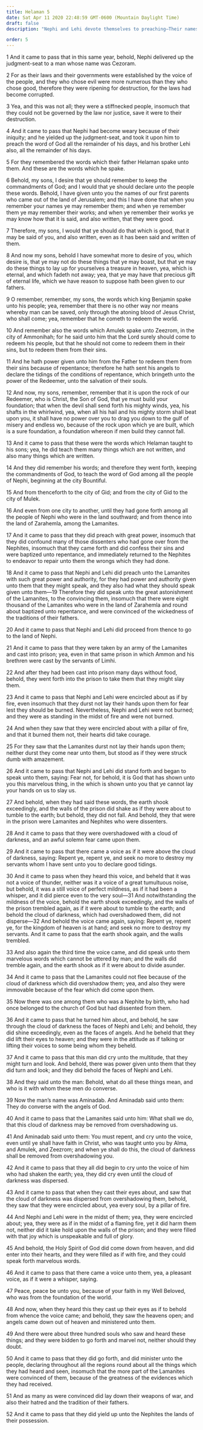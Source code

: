 ```yaml
---
title: Helaman 5
date: Sat Apr 11 2020 22:48:59 GMT-0600 (Mountain Daylight Time)
draft: false
description: "Nephi and Lehi devote themselves to preaching—Their names invite them to pattern their lives after their forebears—Christ redeems those who repent—Nephi and Lehi make many converts and are imprisoned, and fire encircles them—A cloud of darkness overshadows three hundred people—The earth shakes, and a voice commands men to repent—Nephi and Lehi converse with angels, and the multitude is encircled by fire. About 30 B.C."

order: 5
---
```

    
1 And it came to pass that in this same year, behold, Nephi delivered up the judgment-seat to a man whose name was Cezoram.

2 For as their laws and their governments were established by the voice of the people, and they who chose evil were more numerous than they who chose good, therefore they were ripening for destruction, for the laws had become corrupted.

3 Yea, and this was not all; they were a stiffnecked people, insomuch that they could not be governed by the law nor justice, save it were to their destruction.

4 And it came to pass that Nephi had become weary because of their iniquity; and he yielded up the judgment-seat, and took it upon him to preach the word of God all the remainder of his days, and his brother Lehi also, all the remainder of his days.

5 For they remembered the words which their father Helaman spake unto them. And these are the words which he spake.

6 Behold, my sons, I desire that ye should remember to keep the commandments of God; and I would that ye should declare unto the people these words. Behold, I have given unto you the names of our first parents who came out of the land of Jerusalem; and this I have done that when you remember your names ye may remember them; and when ye remember them ye may remember their works; and when ye remember their works ye may know how that it is said, and also written, that they were good.

7 Therefore, my sons, I would that ye should do that which is good, that it may be said of you, and also written, even as it has been said and written of them.

8 And now my sons, behold I have somewhat more to desire of you, which desire is, that ye may not do these things that ye may boast, but that ye may do these things to lay up for yourselves a treasure in heaven, yea, which is eternal, and which fadeth not away; yea, that ye may have that precious gift of eternal life, which we have reason to suppose hath been given to our fathers.

9 O remember, remember, my sons, the words which king Benjamin spake unto his people; yea, remember that there is no other way nor means whereby man can be saved, only through the atoning blood of Jesus Christ, who shall come; yea, remember that he cometh to redeem the world.

10 And remember also the words which Amulek spake unto Zeezrom, in the city of Ammonihah; for he said unto him that the Lord surely should come to redeem his people, but that he should not come to redeem them in their sins, but to redeem them from their sins.

11 And he hath power given unto him from the Father to redeem them from their sins because of repentance; therefore he hath sent his angels to declare the tidings of the conditions of repentance, which bringeth unto the power of the Redeemer, unto the salvation of their souls.

12 And now, my sons, remember, remember that it is upon the rock of our Redeemer, who is Christ, the Son of God, that ye must build your foundation; that when the devil shall send forth his mighty winds, yea, his shafts in the whirlwind, yea, when all his hail and his mighty storm shall beat upon you, it shall have no power over you to drag you down to the gulf of misery and endless wo, because of the rock upon which ye are built, which is a sure foundation, a foundation whereon if men build they cannot fall.

13 And it came to pass that these were the words which Helaman taught to his sons; yea, he did teach them many things which are not written, and also many things which are written.

14 And they did remember his words; and therefore they went forth, keeping the commandments of God, to teach the word of God among all the people of Nephi, beginning at the city Bountiful.

15 And from thenceforth to the city of Gid; and from the city of Gid to the city of Mulek.

16 And even from one city to another, until they had gone forth among all the people of Nephi who were in the land southward; and from thence into the land of Zarahemla, among the Lamanites.

17 And it came to pass that they did preach with great power, insomuch that they did confound many of those dissenters who had gone over from the Nephites, insomuch that they came forth and did confess their sins and were baptized unto repentance, and immediately returned to the Nephites to endeavor to repair unto them the wrongs which they had done.

18 And it came to pass that Nephi and Lehi did preach unto the Lamanites with such great power and authority, for they had power and authority given unto them that they might speak, and they also had what they should speak given unto them—19 Therefore they did speak unto the great astonishment of the Lamanites, to the convincing them, insomuch that there were eight thousand of the Lamanites who were in the land of Zarahemla and round about baptized unto repentance, and were convinced of the wickedness of the traditions of their fathers.

20 And it came to pass that Nephi and Lehi did proceed from thence to go to the land of Nephi.

21 And it came to pass that they were taken by an army of the Lamanites and cast into prison; yea, even in that same prison in which Ammon and his brethren were cast by the servants of Limhi.

22 And after they had been cast into prison many days without food, behold, they went forth into the prison to take them that they might slay them.

23 And it came to pass that Nephi and Lehi were encircled about as if by fire, even insomuch that they durst not lay their hands upon them for fear lest they should be burned. Nevertheless, Nephi and Lehi were not burned; and they were as standing in the midst of fire and were not burned.

24 And when they saw that they were encircled about with a pillar of fire, and that it burned them not, their hearts did take courage.

25 For they saw that the Lamanites durst not lay their hands upon them; neither durst they come near unto them, but stood as if they were struck dumb with amazement.

26 And it came to pass that Nephi and Lehi did stand forth and began to speak unto them, saying: Fear not, for behold, it is God that has shown unto you this marvelous thing, in the which is shown unto you that ye cannot lay your hands on us to slay us.

27 And behold, when they had said these words, the earth shook exceedingly, and the walls of the prison did shake as if they were about to tumble to the earth; but behold, they did not fall. And behold, they that were in the prison were Lamanites and Nephites who were dissenters.

28 And it came to pass that they were overshadowed with a cloud of darkness, and an awful solemn fear came upon them.

29 And it came to pass that there came a voice as if it were above the cloud of darkness, saying: Repent ye, repent ye, and seek no more to destroy my servants whom I have sent unto you to declare good tidings.

30 And it came to pass when they heard this voice, and beheld that it was not a voice of thunder, neither was it a voice of a great tumultuous noise, but behold, it was a still voice of perfect mildness, as if it had been a whisper, and it did pierce even to the very soul—31 And notwithstanding the mildness of the voice, behold the earth shook exceedingly, and the walls of the prison trembled again, as if it were about to tumble to the earth; and behold the cloud of darkness, which had overshadowed them, did not disperse—32 And behold the voice came again, saying: Repent ye, repent ye, for the kingdom of heaven is at hand; and seek no more to destroy my servants. And it came to pass that the earth shook again, and the walls trembled.

33 And also again the third time the voice came, and did speak unto them marvelous words which cannot be uttered by man; and the walls did tremble again, and the earth shook as if it were about to divide asunder.

34 And it came to pass that the Lamanites could not flee because of the cloud of darkness which did overshadow them; yea, and also they were immovable because of the fear which did come upon them.

35 Now there was one among them who was a Nephite by birth, who had once belonged to the church of God but had dissented from them.

36 And it came to pass that he turned him about, and behold, he saw through the cloud of darkness the faces of Nephi and Lehi; and behold, they did shine exceedingly, even as the faces of angels. And he beheld that they did lift their eyes to heaven; and they were in the attitude as if talking or lifting their voices to some being whom they beheld.

37 And it came to pass that this man did cry unto the multitude, that they might turn and look. And behold, there was power given unto them that they did turn and look; and they did behold the faces of Nephi and Lehi.

38 And they said unto the man: Behold, what do all these things mean, and who is it with whom these men do converse.

39 Now the man’s name was Aminadab. And Aminadab said unto them: They do converse with the angels of God.

40 And it came to pass that the Lamanites said unto him: What shall we do, that this cloud of darkness may be removed from overshadowing us.

41 And Aminadab said unto them: You must repent, and cry unto the voice, even until ye shall have faith in Christ, who was taught unto you by Alma, and Amulek, and Zeezrom; and when ye shall do this, the cloud of darkness shall be removed from overshadowing you.

42 And it came to pass that they all did begin to cry unto the voice of him who had shaken the earth; yea, they did cry even until the cloud of darkness was dispersed.

43 And it came to pass that when they cast their eyes about, and saw that the cloud of darkness was dispersed from overshadowing them, behold, they saw that they were encircled about, yea every soul, by a pillar of fire.

44 And Nephi and Lehi were in the midst of them; yea, they were encircled about; yea, they were as if in the midst of a flaming fire, yet it did harm them not, neither did it take hold upon the walls of the prison; and they were filled with that joy which is unspeakable and full of glory.

45 And behold, the Holy Spirit of God did come down from heaven, and did enter into their hearts, and they were filled as if with fire, and they could speak forth marvelous words.

46 And it came to pass that there came a voice unto them, yea, a pleasant voice, as if it were a whisper, saying.

47 Peace, peace be unto you, because of your faith in my Well Beloved, who was from the foundation of the world.

48 And now, when they heard this they cast up their eyes as if to behold from whence the voice came; and behold, they saw the heavens open; and angels came down out of heaven and ministered unto them.

49 And there were about three hundred souls who saw and heard these things; and they were bidden to go forth and marvel not, neither should they doubt.

50 And it came to pass that they did go forth, and did minister unto the people, declaring throughout all the regions round about all the things which they had heard and seen, insomuch that the more part of the Lamanites were convinced of them, because of the greatness of the evidences which they had received.

51 And as many as were convinced did lay down their weapons of war, and also their hatred and the tradition of their fathers.

52 And it came to pass that they did yield up unto the Nephites the lands of their possession.
